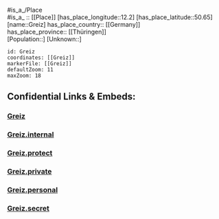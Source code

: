 ﻿---
location: [50.65,12.2] 
mapzoom: [7,12] 
mapmarker: city 
type: City
tags:
- geo/City


SpocWebEntityId: 30568
isDeleted: false
confidential: public

---
#is_a_/Place  
#is_a_ :: [[Place]] 
[has_place_longitude::12.2] 
[has_place_latitude::50.65] 
[name::Greiz] 
has_place_country:: [[Germany]]  
has_place_province:: [[Thüringen]]  
[Population::] 
[Unknown::] 


```leaflet
id: Greiz
coordinates: [[Greiz]] 
markerFile: [[Greiz]] 
defaultZoom: 11 
maxZoom: 18
```


## Confidential Links & Embeds: 

### [Greiz](/_public/Earth/Continent/Europe/Europe~Central/Germany/Germany~East/Thüringen/counties~TH/Greiz/cities~Greiz/Greiz-city/City/Greiz.md) 

### [Greiz.internal](/_internal/Earth/Continent/Europe/Europe~Central/Germany/Germany~East/Thüringen/counties~TH/Greiz/cities~Greiz/Greiz-city/City/Greiz.internal.md) 

### [Greiz.protect](/_protect/Earth/Continent/Europe/Europe~Central/Germany/Germany~East/Thüringen/counties~TH/Greiz/cities~Greiz/Greiz-city/City/Greiz.protect.md) 

### [Greiz.private](/_private/Earth/Continent/Europe/Europe~Central/Germany/Germany~East/Thüringen/counties~TH/Greiz/cities~Greiz/Greiz-city/City/Greiz.private.md) 

### [Greiz.personal](/_personal/Earth/Continent/Europe/Europe~Central/Germany/Germany~East/Thüringen/counties~TH/Greiz/cities~Greiz/Greiz-city/City/Greiz.personal.md) 

### [Greiz.secret](/_secret/Earth/Continent/Europe/Europe~Central/Germany/Germany~East/Thüringen/counties~TH/Greiz/cities~Greiz/Greiz-city/City/Greiz.secret.md) 
